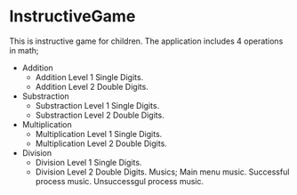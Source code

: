 # InstructiveGame
This is instructive game for children.
The application includes 4 operations in math;
 - Addition
    - Addition Level 1
        Single Digits.
    - Addition Level 2
        Double Digits.
 - Substraction
    - Substraction Level 1
        Single Digits.
    - Substraction Level 2
        Double Digits.
 - Multiplication
    - Multiplication Level 1
        Single Digits.
    - Multiplication Level 2
        Double Digits.
 - Division
    - Division Level 1
        Single Digits.
    - Division Level 2
        Double Digits.
 Musics;
    Main menu music.
    Successful process music.
    Unsuccessgul process music.
    
